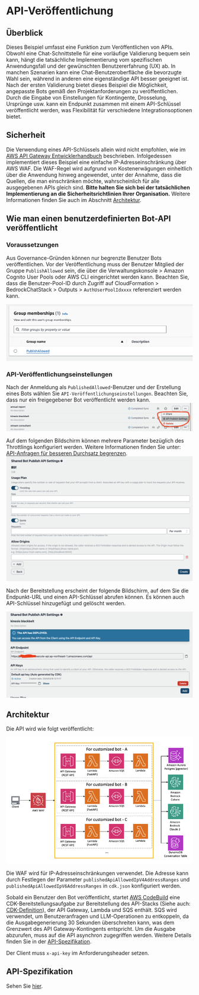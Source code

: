 # API-Veröffentlichung

## Überblick

Dieses Beispiel umfasst eine Funktion zum Veröffentlichen von APIs. Obwohl eine Chat-Schnittstelle für eine vorläufige Validierung bequem sein kann, hängt die tatsächliche Implementierung vom spezifischen Anwendungsfall und der gewünschten Benutzererfahrung (UX) ab. In manchen Szenarien kann eine Chat-Benutzeroberfläche die bevorzugte Wahl sein, während in anderen eine eigenständige API besser geeignet ist. Nach der ersten Validierung bietet dieses Beispiel die Möglichkeit, angepasste Bots gemäß den Projektanforderungen zu veröffentlichen. Durch die Eingabe von Einstellungen für Kontingente, Drosselung, Ursprünge usw. kann ein Endpunkt zusammen mit einem API-Schlüssel veröffentlicht werden, was Flexibilität für verschiedene Integrationsoptionen bietet.

## Sicherheit

Die Verwendung eines API-Schlüssels allein wird nicht empfohlen, wie im [AWS API Gateway Entwicklerhandbuch](https://docs.aws.amazon.com/apigateway/latest/developerguide/api-gateway-api-usage-plans.html) beschrieben. Infolgedessen implementiert dieses Beispiel eine einfache IP-Adresseinschränkung über AWS WAF. Die WAF-Regel wird aufgrund von Kostenerwägungen einheitlich über die Anwendung hinweg angewendet, unter der Annahme, dass die Quellen, die man einschränken möchte, wahrscheinlich für alle ausgegebenen APIs gleich sind. **Bitte halten Sie sich bei der tatsächlichen Implementierung an die Sicherheitsrichtlinien Ihrer Organisation.** Weitere Informationen finden Sie auch im Abschnitt [Architektur](#architektur).

## Wie man einen benutzerdefinierten Bot-API veröffentlicht

### Voraussetzungen

Aus Governance-Gründen können nur begrenzte Benutzer Bots veröffentlichen. Vor der Veröffentlichung muss der Benutzer Mitglied der Gruppe `PublishAllowed` sein, die über die Verwaltungskonsole > Amazon Cognito User Pools oder AWS CLI eingerichtet werden kann. Beachten Sie, dass die Benutzer-Pool-ID durch Zugriff auf CloudFormation > BedrockChatStack > Outputs > `AuthUserPoolIdxxxx` referenziert werden kann.

![](./imgs/group_membership_publish_allowed.png)

### API-Veröffentlichungseinstellungen

Nach der Anmeldung als `PublishedAllowed`-Benutzer und der Erstellung eines Bots wählen Sie `API-Veröffentlichungseinstellungen`. Beachten Sie, dass nur ein freigegebener Bot veröffentlicht werden kann.
![](./imgs/bot_api_publish_screenshot.png)

Auf dem folgenden Bildschirm können mehrere Parameter bezüglich des Throttlings konfiguriert werden. Weitere Informationen finden Sie unter: [API-Anfragen für besseren Durchsatz begrenzen](https://docs.aws.amazon.com/apigateway/latest/developerguide/api-gateway-request-throttling.html).
![](./imgs/bot_api_publish_screenshot2.png)

Nach der Bereitstellung erscheint der folgende Bildschirm, auf dem Sie die Endpunkt-URL und einen API-Schlüssel abrufen können. Es können auch API-Schlüssel hinzugefügt und gelöscht werden.

![](./imgs/bot_api_publish_screenshot3.png)

## Architektur

Die API wird wie folgt veröffentlicht:

![](./imgs/published_arch.png)

Die WAF wird für IP-Adresseinschränkungen verwendet. Die Adresse kann durch Festlegen der Parameter `publishedApiAllowedIpV4AddressRanges` und `publishedApiAllowedIpV6AddressRanges` in `cdk.json` konfiguriert werden.

Sobald ein Benutzer den Bot veröffentlicht, startet [AWS CodeBuild](https://aws.amazon.com/codebuild/) eine CDK-Bereitstellungsaufgabe zur Bereitstellung des API-Stacks (Siehe auch: [CDK-Definition](../cdk/lib/api-publishment-stack.ts)), der API Gateway, Lambda und SQS enthält. SQS wird verwendet, um Benutzeranfragen und LLM-Operationen zu entkoppeln, da die Ausgabegenerierung 30 Sekunden überschreiten kann, was dem Grenzwert des API Gateway-Kontingents entspricht. Um die Ausgabe abzurufen, muss auf die API asynchron zugegriffen werden. Weitere Details finden Sie in der [API-Spezifikation](#api-specification).

Der Client muss `x-api-key` im Anforderungsheader setzen.

## API-Spezifikation

Sehen Sie [hier](https://aws-samples.github.io/bedrock-chat).